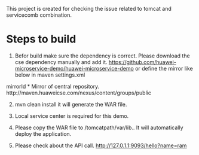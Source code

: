This project is created for checking the issue related to tomcat and servicecomb combination.

# Steps to build
1. Befor build make sure the dependency is correct. Please download the cse dependency manually and add it.
   https://github.com/huawei-microservice-demo/huawei-microservice-demo
   or
   define the mirror like below in maven settings.xml

  <mirrors>
    <mirror>
      <id>mirrorId</id>
      <mirrorOf>*</mirrorOf>
      <name>Mirror of central repository.</name>
      <url>http://maven.huaweicse.com/nexus/content/groups/public</url>
    </mirror>
 </mirrors>

2. mvn clean install
it will generate the WAR file.

3. Local service center is required for this demo.
4. Please copy the WAR file to /tomcatpath/var/lib.. It will automatically deploy the application.
5. Please check about the API call.
   http://127.0.1.1:9093/hello?name=ram






